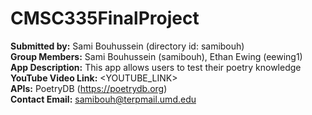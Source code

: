 # CMSC335FinalProject
**Submitted by:** Sami Bouhussein (directory id: samibouh)<br>
**Group Members:** Sami Bouhussein (samibouh), Ethan Ewing (eewing1)<br>
**App Description:** This app allows users to test their poetry knowledge<br>
**YouTube Video Link:** <YOUTUBE_LINK><br>
**APIs:** PoetryDB (https://poetrydb.org)<br>
**Contact Email:** samibouh@terpmail.umd.edu

